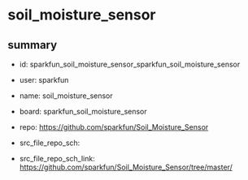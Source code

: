 # soil_moisture_sensor
 
## summary 
* id: sparkfun_soil_moisture_sensor_sparkfun_soil_moisture_sensor
* user: sparkfun
* name: soil_moisture_sensor
* board: sparkfun_soil_moisture_sensor
* repo: https://github.com/sparkfun/Soil_Moisture_Sensor



* src_file_repo_sch: 
* src_file_repo_sch_link: https://github.com/sparkfun/Soil_Moisture_Sensor/tree/master/






